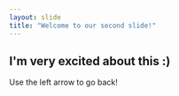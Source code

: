 ```yaml
---
layout: slide
title: "Welcome to our second slide!"
---
```

## I'm very excited about this :)
Use the left arrow to go back!
